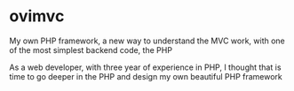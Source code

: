 # ovimvc
My own PHP framework, a new way to understand the MVC work, with one of the most simplest backend code, the PHP

As a web developer, with three year of experience in PHP, I thought that is time to go deeper in the PHP and design my own beautiful PHP framework


